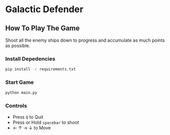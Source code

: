 # Galactic Defender

## How To Play The Game

Shoot all the enemy ships down to progress and accumulate as much points as possible.

### Install Depedencies

```bash
pip install -r requirements.txt
```

### Start Game

```bash
python main.py
```

### Controls

- Press `Q` to Quit
- Press or Hold `spacebar` to shoot
- &larr; &uarr; &rarr; &darr; to Move

